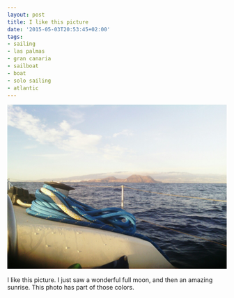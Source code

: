 ```yaml
---
layout: post
title: I like this picture
date: '2015-05-03T20:53:45+02:00'
tags:
- sailing
- las palmas
- gran canaria
- sailboat
- boat
- solo sailing
- atlantic
---
```

![I like this picture](/files/tumblr_nnsf5l43wD1tq106bo1_1280.jpg)


I like this picture. I just saw a wonderful full moon, and then an amazing sunrise. This photo has part of those colors.

